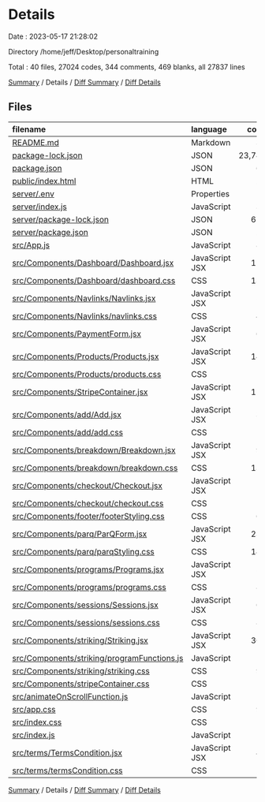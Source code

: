 # Details

Date : 2023-05-17 21:28:02

Directory /home/jeff/Desktop/personaltraining

Total : 40 files,  27024 codes, 344 comments, 469 blanks, all 27837 lines

[Summary](results.md) / Details / [Diff Summary](diff.md) / [Diff Details](diff-details.md)

## Files
| filename | language | code | comment | blank | total |
| :--- | :--- | ---: | ---: | ---: | ---: |
| [README.md](/README.md) | Markdown | 38 | 0 | 33 | 71 |
| [package-lock.json](/package-lock.json) | JSON | 23,746 | 0 | 1 | 23,747 |
| [package.json](/package.json) | JSON | 63 | 0 | 1 | 64 |
| [public/index.html](/public/index.html) | HTML | 20 | 0 | 5 | 25 |
| [server/.env](/server/.env) | Properties | 1 | 0 | 0 | 1 |
| [server/index.js](/server/index.js) | JavaScript | 38 | 0 | 4 | 42 |
| [server/package-lock.json](/server/package-lock.json) | JSON | 678 | 0 | 1 | 679 |
| [server/package.json](/server/package.json) | JSON | 20 | 0 | 1 | 21 |
| [src/App.js](/src/App.js) | JavaScript | 80 | 2 | 13 | 95 |
| [src/Components/Dashboard/Dashboard.jsx](/src/Components/Dashboard/Dashboard.jsx) | JavaScript JSX | 116 | 14 | 31 | 161 |
| [src/Components/Dashboard/dashboard.css](/src/Components/Dashboard/dashboard.css) | CSS | 137 | 3 | 14 | 154 |
| [src/Components/Navlinks/Navlinks.jsx](/src/Components/Navlinks/Navlinks.jsx) | JavaScript JSX | 52 | 20 | 6 | 78 |
| [src/Components/Navlinks/navlinks.css](/src/Components/Navlinks/navlinks.css) | CSS | 44 | 3 | 11 | 58 |
| [src/Components/PaymentForm.jsx](/src/Components/PaymentForm.jsx) | JavaScript JSX | 69 | 0 | 9 | 78 |
| [src/Components/Products/Products.jsx](/src/Components/Products/Products.jsx) | JavaScript JSX | 146 | 94 | 30 | 270 |
| [src/Components/Products/products.css](/src/Components/Products/products.css) | CSS | 0 | 0 | 1 | 1 |
| [src/Components/StripeContainer.jsx](/src/Components/StripeContainer.jsx) | JavaScript JSX | 112 | 6 | 28 | 146 |
| [src/Components/add/Add.jsx](/src/Components/add/Add.jsx) | JavaScript JSX | 36 | 0 | 7 | 43 |
| [src/Components/add/add.css](/src/Components/add/add.css) | CSS | 0 | 0 | 1 | 1 |
| [src/Components/breakdown/Breakdown.jsx](/src/Components/breakdown/Breakdown.jsx) | JavaScript JSX | 99 | 14 | 32 | 145 |
| [src/Components/breakdown/breakdown.css](/src/Components/breakdown/breakdown.css) | CSS | 134 | 30 | 24 | 188 |
| [src/Components/checkout/Checkout.jsx](/src/Components/checkout/Checkout.jsx) | JavaScript JSX | 11 | 0 | 3 | 14 |
| [src/Components/checkout/checkout.css](/src/Components/checkout/checkout.css) | CSS | 0 | 0 | 1 | 1 |
| [src/Components/footer/footerStyling.css](/src/Components/footer/footerStyling.css) | CSS | 61 | 11 | 12 | 84 |
| [src/Components/parq/ParQForm.jsx](/src/Components/parq/ParQForm.jsx) | JavaScript JSX | 234 | 2 | 36 | 272 |
| [src/Components/parq/parqStyling.css](/src/Components/parq/parqStyling.css) | CSS | 141 | 46 | 26 | 213 |
| [src/Components/programs/Programs.jsx](/src/Components/programs/Programs.jsx) | JavaScript JSX | 51 | 0 | 10 | 61 |
| [src/Components/programs/programs.css](/src/Components/programs/programs.css) | CSS | 82 | 0 | 14 | 96 |
| [src/Components/sessions/Sessions.jsx](/src/Components/sessions/Sessions.jsx) | JavaScript JSX | 68 | 1 | 7 | 76 |
| [src/Components/sessions/sessions.css](/src/Components/sessions/sessions.css) | CSS | 87 | 1 | 11 | 99 |
| [src/Components/striking/Striking.jsx](/src/Components/striking/Striking.jsx) | JavaScript JSX | 366 | 3 | 42 | 411 |
| [src/Components/striking/programFunctions.js](/src/Components/striking/programFunctions.js) | JavaScript | 0 | 15 | 5 | 20 |
| [src/Components/striking/striking.css](/src/Components/striking/striking.css) | CSS | 98 | 1 | 11 | 110 |
| [src/Components/stripeContainer.css](/src/Components/stripeContainer.css) | CSS | 0 | 55 | 0 | 55 |
| [src/animateOnScrollFunction.js](/src/animateOnScrollFunction.js) | JavaScript | 17 | 5 | 3 | 25 |
| [src/app.css](/src/app.css) | CSS | 98 | 12 | 24 | 134 |
| [src/index.css](/src/index.css) | CSS | 0 | 0 | 1 | 1 |
| [src/index.js](/src/index.js) | JavaScript | 9 | 0 | 0 | 9 |
| [src/terms/TermsCondition.jsx](/src/terms/TermsCondition.jsx) | JavaScript JSX | 45 | 5 | 7 | 57 |
| [src/terms/termsCondition.css](/src/terms/termsCondition.css) | CSS | 27 | 1 | 3 | 31 |

[Summary](results.md) / Details / [Diff Summary](diff.md) / [Diff Details](diff-details.md)